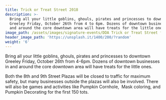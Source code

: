 ```yaml
---
title: Trick or Treat Street 2018
description: >-
  Bring all your little goblins, ghouls, pirates and princesses to downtown
  Greeley Friday, October 26th from 4 to 6pm. Dozens of downtown businesses in
  and around the core downtown area will have treats for the little ones.
image_path: /assets/images/signature-events/DDA Trick or Treat Street flyer.jpg
header_image_path: 'https://unsplash.it/1400/200/?random'
weight: '6'
---
```


Bring all your little goblins, ghouls, pirates and princesses to downtown Greeley Friday, October 26th from 4-6pm. Dozens of downtown businesses in and around the core downtown area will have treats for the little ones.

Both the 8th and 9th Street Plazas will be closed to traffic for maximum safety, but many businesses outside the plazas will also be involved. There will also be games and activities like Pumpkin Cornhole,  Mask coloring, and Pumpkin Decorating for the first 150 tots.